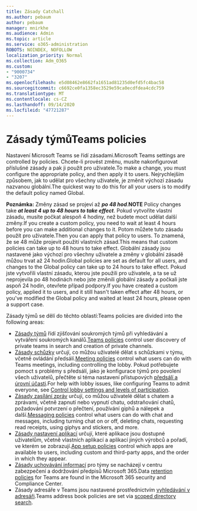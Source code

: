 ```yaml
---
title: Zásady Catchall
ms.author: pebaum
author: pebaum
manager: mnirkhe
ms.audience: Admin
ms.topic: article
ms.service: o365-administration
ROBOTS: NOINDEX, NOFOLLOW
localization_priority: Normal
ms.collection: Adm_O365
ms.custom:
- "9000734"
- "3207"
ms.openlocfilehash: e5d08462e8662fa1651ad81235d0efd5fc4bac58
ms.sourcegitcommit: c6692ce0fa1358ec3529e59ca0ecdfdea4cdc759
ms.translationtype: MT
ms.contentlocale: cs-CZ
ms.lasthandoff: 09/14/2020
ms.locfileid: "47721287"
---
```

# <a name="teams-policies"></a><span data-ttu-id="d389d-102">Zásady týmů</span><span class="sxs-lookup"><span data-stu-id="d389d-102">Teams policies</span></span>

<span data-ttu-id="d389d-103">Nastavení Microsoft Teams se řídí zásadami.</span><span class="sxs-lookup"><span data-stu-id="d389d-103">Microsoft Teams settings are controlled by policies.</span></span> <span data-ttu-id="d389d-104">Chcete-li provést změnu, musíte nakonfigurovat příslušné zásady a pak ji použít pro uživatele.</span><span class="sxs-lookup"><span data-stu-id="d389d-104">To make a change, you must configure the appropriate policy, and then apply it to users.</span></span> <span data-ttu-id="d389d-105">Nejrychlejším způsobem, jak to udělat pro všechny uživatele, je změnit výchozí zásadu nazvanou globální.</span><span class="sxs-lookup"><span data-stu-id="d389d-105">The quickest way to do this for all your users is to modify the default policy named Global.</span></span> 

<span data-ttu-id="d389d-106">**Poznámka:** Změny zásad se projeví až ***po 48 hod***.</span><span class="sxs-lookup"><span data-stu-id="d389d-106">**NOTE** Policy changes take ***at least 4 up to 48 hours to take effect***.</span></span> <span data-ttu-id="d389d-107">Pokud vytvoříte vlastní zásadu, musíte počkat alespoň 4 hodiny, než budete moct udělat další změny.</span><span class="sxs-lookup"><span data-stu-id="d389d-107">If you create a custom policy, you need to wait at least 4 hours before you can make additional changes to it.</span></span> <span data-ttu-id="d389d-108">Potom můžete tuto zásadu použít pro uživatele.</span><span class="sxs-lookup"><span data-stu-id="d389d-108">Then you can apply that policy to users.</span></span> <span data-ttu-id="d389d-109">To znamená, že se 48 může projevit použití vlastních zásad.</span><span class="sxs-lookup"><span data-stu-id="d389d-109">This means that custom policies can take up to 48 hours to take effect.</span></span> <span data-ttu-id="d389d-110">Globální zásady jsou nastavené jako výchozí pro všechny uživatele a změny v globální zásadě můžou trvat až 24 hodin.</span><span class="sxs-lookup"><span data-stu-id="d389d-110">Global policies are set as default for all users, and changes to the Global policy can take up to 24 hours to take effect.</span></span> <span data-ttu-id="d389d-111">Pokud jste vytvořili vlastní zásadu, kterou jste použili pro uživatele, a ta se už neprojevila po 48 hodinách nebo jste změnili globální zásady a počkali jste aspoň 24 hodin, otevřete případ podpory.</span><span class="sxs-lookup"><span data-stu-id="d389d-111">If you have created a custom policy, applied it to users, and it still hasn't taken effect after 48 hours, or you've modified the Global policy and waited at least 24 hours, please open a support case.</span></span>

<span data-ttu-id="d389d-112">Zásady týmů se dělí do těchto oblastí:</span><span class="sxs-lookup"><span data-stu-id="d389d-112">Teams policies are divided into the following areas:</span></span>

- <span data-ttu-id="d389d-113">[Zásady týmů](https://docs.microsoft.com/MicrosoftTeams/teams-policies) řídí zjišťování soukromých týmů při vyhledávání a vytváření soukromých kanálů.</span><span class="sxs-lookup"><span data-stu-id="d389d-113">[Teams policies](https://docs.microsoft.com/MicrosoftTeams/teams-policies) control user discovery of private teams in search and creation of private channels.</span></span>  
- <span data-ttu-id="d389d-114">[Zásady schůzky](https://docs.microsoft.com/microsoftteams/meeting-policies-in-teams) určují, co můžou uživatelé dělat s schůzkami v týmu, včetně ovládání předsálí.</span><span class="sxs-lookup"><span data-stu-id="d389d-114">[Meeting policies](https://docs.microsoft.com/microsoftteams/meeting-policies-in-teams) control what users can do with Teams meetings, including controlling the lobby.</span></span> <span data-ttu-id="d389d-115">Pokud potřebujete pomoct s problémy s předsálí, jako je konfigurace týmů pro povolení všech uživatelů, přečtěte si téma nastavení přístupových [předsálí a úrovní účasti](https://docs.microsoft.com/alchemyinsights/bypass-lobby).</span><span class="sxs-lookup"><span data-stu-id="d389d-115">For help with lobby issues, like configuring Teams to admit everyone, see [Control lobby settings and levels of participation](https://docs.microsoft.com/alchemyinsights/bypass-lobby).</span></span>
- <span data-ttu-id="d389d-116">[Zásady zasílání zpráv](https://docs.microsoft.com/microsoftteams/messaging-policies-in-teams) určují, co můžou uživatelé dělat s chatem a zprávami, včetně zapnutí nebo vypnutí chatu, odstraňování chatů, požadování potvrzení o přečtení, používání giphů a nálepek a další.</span><span class="sxs-lookup"><span data-stu-id="d389d-116">[Messaging policies](https://docs.microsoft.com/microsoftteams/messaging-policies-in-teams) control what users can do with chat and messages, including turning chat on or off, deleting chats, requesting read receipts, using giphys and stickers, and more.</span></span>
- <span data-ttu-id="d389d-117">[Zásady nastavení aplikací](https://docs.microsoft.com/MicrosoftTeams/teams-app-setup-policies) určují, které aplikace jsou dostupné uživatelům, včetně vlastních aplikací a aplikací jiných výrobců a pořadí, ve kterém se zobrazují.</span><span class="sxs-lookup"><span data-stu-id="d389d-117">[App setup policies](https://docs.microsoft.com/MicrosoftTeams/teams-app-setup-policies) control which apps are available to users, including custom and third-party apps, and the order in which they appear.</span></span>  
- <span data-ttu-id="d389d-118">[Zásady uchovávání informací](https://docs.microsoft.com/microsoftteams/retention-policies) pro týmy se nacházejí v centru zabezpečení a dodržování předpisů Microsoft 365.</span><span class="sxs-lookup"><span data-stu-id="d389d-118">Data [retention policies](https://docs.microsoft.com/microsoftteams/retention-policies) for Teams are found in the Microsoft 365 security and Compliance Center.</span></span>
- <span data-ttu-id="d389d-119">Zásady adresáře v Teams jsou nastavené prostřednictvím [vyhledávání v adresáři](https://docs.microsoft.com/MicrosoftTeams/teams-scoped-directory-search).</span><span class="sxs-lookup"><span data-stu-id="d389d-119">Teams address book policies are set via [scoped directory search](https://docs.microsoft.com/MicrosoftTeams/teams-scoped-directory-search).</span></span>